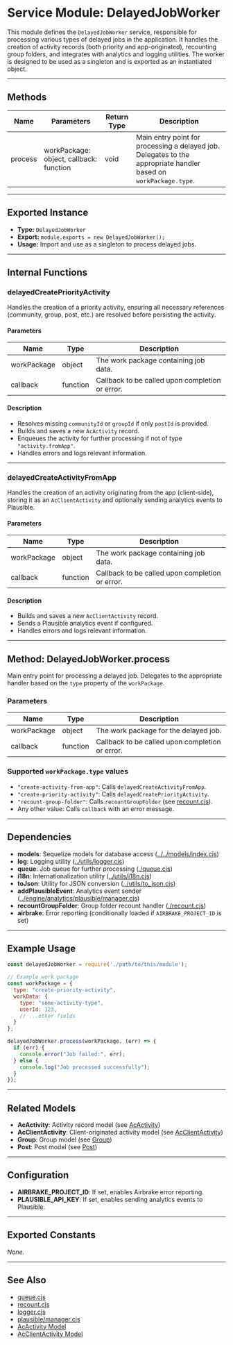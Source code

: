 # Service Module: DelayedJobWorker

This module defines the `DelayedJobWorker` service, responsible for processing various types of delayed jobs in the application. It handles the creation of activity records (both priority and app-originated), recounting group folders, and integrates with analytics and logging utilities. The worker is designed to be used as a singleton and is exported as an instantiated object.

---

## Methods

| Name                                | Parameters                        | Return Type | Description                                                                                 |
|------------------------------------- |-----------------------------------|-------------|---------------------------------------------------------------------------------------------|
| process                             | workPackage: object, callback: function | void        | Main entry point for processing a delayed job. Delegates to the appropriate handler based on `workPackage.type`. |

---

## Exported Instance

- **Type:** `DelayedJobWorker`
- **Export:** `module.exports = new DelayedJobWorker();`
- **Usage:** Import and use as a singleton to process delayed jobs.

---

## Internal Functions

### delayedCreatePriorityActivity

Handles the creation of a priority activity, ensuring all necessary references (community, group, post, etc.) are resolved before persisting the activity.

#### Parameters

| Name        | Type     | Description                                      |
|-------------|----------|--------------------------------------------------|
| workPackage | object   | The work package containing job data.            |
| callback    | function | Callback to be called upon completion or error.  |

#### Description

- Resolves missing `communityId` or `groupId` if only `postId` is provided.
- Builds and saves a new `AcActivity` record.
- Enqueues the activity for further processing if not of type `"activity.fromApp"`.
- Handles errors and logs relevant information.

---

### delayedCreateActivityFromApp

Handles the creation of an activity originating from the app (client-side), storing it as an `AcClientActivity` and optionally sending analytics events to Plausible.

#### Parameters

| Name        | Type     | Description                                      |
|-------------|----------|--------------------------------------------------|
| workPackage | object   | The work package containing job data.            |
| callback    | function | Callback to be called upon completion or error.  |

#### Description

- Builds and saves a new `AcClientActivity` record.
- Sends a Plausible analytics event if configured.
- Handles errors and logs relevant information.

---

## Method: DelayedJobWorker.process

Main entry point for processing a delayed job. Delegates to the appropriate handler based on the `type` property of the `workPackage`.

### Parameters

| Name        | Type     | Description                                      |
|-------------|----------|--------------------------------------------------|
| workPackage | object   | The work package for the delayed job.            |
| callback    | function | Callback to be called upon completion or error.  |

### Supported `workPackage.type` values

- `"create-activity-from-app"`: Calls `delayedCreateActivityFromApp`.
- `"create-priority-activity"`: Calls `delayedCreatePriorityActivity`.
- `"recount-group-folder"`: Calls `recountGroupFolder` (see [recount.cjs](./recount.md)).
- Any other value: Calls `callback` with an error message.

---

## Dependencies

- **models**: Sequelize models for database access ([../../models/index.cjs](../../models/index.cjs))
- **log**: Logging utility ([../utils/logger.cjs](../utils/logger.cjs))
- **queue**: Job queue for further processing ([./queue.cjs](./queue.cjs))
- **i18n**: Internationalization utility ([../utils/i18n.cjs](../utils/i18n.cjs))
- **toJson**: Utility for JSON conversion ([../utils/to_json.cjs](../utils/to_json.cjs))
- **addPlausibleEvent**: Analytics event sender ([../engine/analytics/plausible/manager.cjs](../engine/analytics/plausible/manager.cjs))
- **recountGroupFolder**: Group folder recount handler ([./recount.cjs](./recount.md))
- **airbrake**: Error reporting (conditionally loaded if `AIRBRAKE_PROJECT_ID` is set)

---

## Example Usage

```javascript
const delayedJobWorker = require('./path/to/this/module');

// Example work package
const workPackage = {
  type: "create-priority-activity",
  workData: {
    type: "some-activity-type",
    userId: 123,
    // ...other fields
  }
};

delayedJobWorker.process(workPackage, (err) => {
  if (err) {
    console.error("Job failed:", err);
  } else {
    console.log("Job processed successfully");
  }
});
```

---

## Related Models

- **AcActivity**: Activity record model (see [AcActivity](../../models/AcActivity.md))
- **AcClientActivity**: Client-originated activity model (see [AcClientActivity](../../models/AcClientActivity.md))
- **Group**: Group model (see [Group](../../models/Group.md))
- **Post**: Post model (see [Post](../../models/Post.md))

---

## Configuration

- **AIRBRAKE_PROJECT_ID**: If set, enables Airbrake error reporting.
- **PLAUSIBLE_API_KEY**: If set, enables sending analytics events to Plausible.

---

## Exported Constants

_None._

---

## See Also

- [queue.cjs](./queue.md)
- [recount.cjs](./recount.md)
- [logger.cjs](../utils/logger.md)
- [plausible/manager.cjs](../engine/analytics/plausible/manager.md)
- [AcActivity Model](../../models/AcActivity.md)
- [AcClientActivity Model](../../models/AcClientActivity.md)

